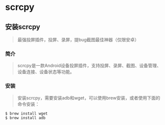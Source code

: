 # scrcpy
## 安装scrcpy
> 最强投屏插件，投屏、录屏，提bug截图最佳神器（仅限安卓）
### 简介
> scrcpy是一款Android设备投屏插件，支持投屏、录屏、截图、设备管理、设备连接、设备状态等功能。

### 安装
> 安装scrcpy，需要安装adb和wget，可以使用brew安装，或者使用下面的命令安装：

```bash
$ brew install wget
$ brew install adb
```

